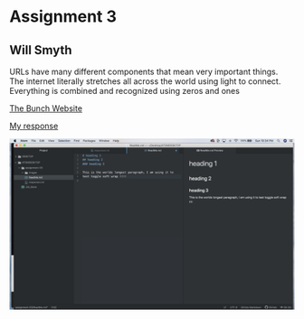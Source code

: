# Assignment 3
## Will Smyth

URLs have many different components that mean very important things.
The internet literally stretches all across the world using light to connect.
Everything is combined and recognized using zeros and ones


[The Bunch Website](https://www.thebunch.se/)

[My response](./response.txt)

![Screenshot](./images/atomscreenshot.PNG)

